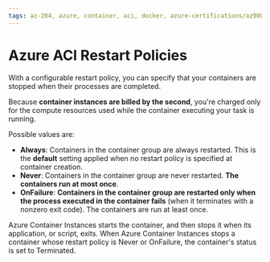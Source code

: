 ```yaml
---
tags: az-204, azure, container, aci, docker, azure-certifications/az900 containers, paas
---
```


# Azure ACI Restart Policies

With a configurable restart policy, you can specify that your containers are stopped when their processes are completed.

Because **container instances are billed by the second**, you're charged only for the compute resources used while the container executing your task is running.

Possible values are:

- **Always**: Containers in the container group are always restarted. This is the **default** setting applied when no restart policy is specified at container creation.
- **Never**: Containers in the container group are never restarted. **The containers run at most once**.
- **OnFailure**: **Containers in the container group are restarted only when the process executed in the container fails** (when it terminates with a nonzero exit code). The containers are run at least once.

Azure Container Instances starts the container, and then stops it when its application, or script, exits.
When Azure Container Instances stops a container whose restart policy is Never or OnFailure, the container's status is set to Terminated.
